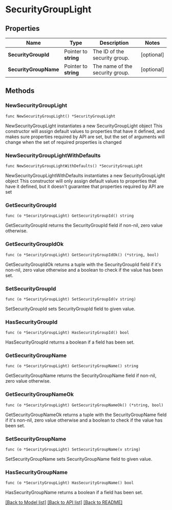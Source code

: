 # SecurityGroupLight

## Properties

Name | Type | Description | Notes
------------ | ------------- | ------------- | -------------
**SecurityGroupId** | Pointer to **string** | The ID of the security group. | [optional] 
**SecurityGroupName** | Pointer to **string** | The name of the security group. | [optional] 

## Methods

### NewSecurityGroupLight

`func NewSecurityGroupLight() *SecurityGroupLight`

NewSecurityGroupLight instantiates a new SecurityGroupLight object
This constructor will assign default values to properties that have it defined,
and makes sure properties required by API are set, but the set of arguments
will change when the set of required properties is changed

### NewSecurityGroupLightWithDefaults

`func NewSecurityGroupLightWithDefaults() *SecurityGroupLight`

NewSecurityGroupLightWithDefaults instantiates a new SecurityGroupLight object
This constructor will only assign default values to properties that have it defined,
but it doesn't guarantee that properties required by API are set

### GetSecurityGroupId

`func (o *SecurityGroupLight) GetSecurityGroupId() string`

GetSecurityGroupId returns the SecurityGroupId field if non-nil, zero value otherwise.

### GetSecurityGroupIdOk

`func (o *SecurityGroupLight) GetSecurityGroupIdOk() (*string, bool)`

GetSecurityGroupIdOk returns a tuple with the SecurityGroupId field if it's non-nil, zero value otherwise
and a boolean to check if the value has been set.

### SetSecurityGroupId

`func (o *SecurityGroupLight) SetSecurityGroupId(v string)`

SetSecurityGroupId sets SecurityGroupId field to given value.

### HasSecurityGroupId

`func (o *SecurityGroupLight) HasSecurityGroupId() bool`

HasSecurityGroupId returns a boolean if a field has been set.

### GetSecurityGroupName

`func (o *SecurityGroupLight) GetSecurityGroupName() string`

GetSecurityGroupName returns the SecurityGroupName field if non-nil, zero value otherwise.

### GetSecurityGroupNameOk

`func (o *SecurityGroupLight) GetSecurityGroupNameOk() (*string, bool)`

GetSecurityGroupNameOk returns a tuple with the SecurityGroupName field if it's non-nil, zero value otherwise
and a boolean to check if the value has been set.

### SetSecurityGroupName

`func (o *SecurityGroupLight) SetSecurityGroupName(v string)`

SetSecurityGroupName sets SecurityGroupName field to given value.

### HasSecurityGroupName

`func (o *SecurityGroupLight) HasSecurityGroupName() bool`

HasSecurityGroupName returns a boolean if a field has been set.


[[Back to Model list]](../README.md#documentation-for-models) [[Back to API list]](../README.md#documentation-for-api-endpoints) [[Back to README]](../README.md)


